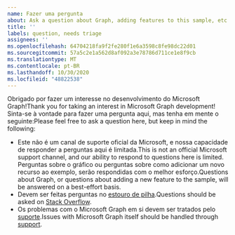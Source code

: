 ```yaml
---
name: Fazer uma pergunta
about: Ask a question about Graph, adding features to this sample, etc.
title: ''
labels: question, needs triage
assignees: ''
ms.openlocfilehash: 64704218fa9f2fe280f1e6a3598c8fe98dc22d01
ms.sourcegitcommit: 57a5c2e1a562d8af092a3e78786d711ce1e8f9cb
ms.translationtype: MT
ms.contentlocale: pt-BR
ms.lasthandoff: 10/30/2020
ms.locfileid: "48822538"
---
```

<span data-ttu-id="6e917-102">Obrigado por fazer um interesse no desenvolvimento do Microsoft Graph!</span><span class="sxs-lookup"><span data-stu-id="6e917-102">Thank you for taking an interest in Microsoft Graph development!</span></span> <span data-ttu-id="6e917-103">Sinta-se à vontade para fazer uma pergunta aqui, mas tenha em mente o seguinte:</span><span class="sxs-lookup"><span data-stu-id="6e917-103">Please feel free to ask a question here, but keep in mind the following:</span></span>

- <span data-ttu-id="6e917-104">Este não é um canal de suporte oficial da Microsoft, e nossa capacidade de responder a perguntas aqui é limitada.</span><span class="sxs-lookup"><span data-stu-id="6e917-104">This is not an official Microsoft support channel, and our ability to respond to questions here is limited.</span></span> <span data-ttu-id="6e917-105">Perguntas sobre o gráfico ou perguntas sobre como adicionar um novo recurso ao exemplo, serão respondidas com o melhor esforço.</span><span class="sxs-lookup"><span data-stu-id="6e917-105">Questions about Graph, or questions about adding a new feature to the sample, will be answered on a best-effort basis.</span></span>
- <span data-ttu-id="6e917-106">Devem ser feitas perguntas no [estouro de pilha](https://stackoverflow.com/questions/tagged/microsoft-graph).</span><span class="sxs-lookup"><span data-stu-id="6e917-106">Questions should be asked on [Stack Overflow](https://stackoverflow.com/questions/tagged/microsoft-graph).</span></span>
- <span data-ttu-id="6e917-107">Os problemas com o Microsoft Graph em si devem ser tratados pelo [suporte](https://developer.microsoft.com/graph/support).</span><span class="sxs-lookup"><span data-stu-id="6e917-107">Issues with Microsoft Graph itself should be handled through [support](https://developer.microsoft.com/graph/support).</span></span>
